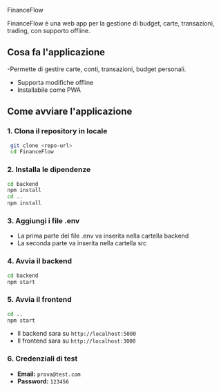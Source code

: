 FinanceFlow

FinanceFlow è una web app per la gestione di budget, carte, transazioni, trading, con supporto offline.

## Cosa fa l'applicazione
-Permette di gestire carte, conti, transazioni, budget personali.
- Supporta modifiche offline
- Installabile come PWA

## Come avviare l'applicazione

### 1. Clona il repository in locale
```bash
 git clone <repo-url>
 cd FinanceFlow
```

### 2. Installa le dipendenze
```bash
cd backend
npm install
cd ..
npm install
```

### 3. Aggiungi i file .env
- La prima parte del file .env va inserita nella cartella backend
- La seconda parte va inserita nella cartella src

### 4. Avvia il backend
```bash
cd backend
npm start
```

### 5. Avvia il frontend
```bash
cd ..
npm start
```


- Il backend sara su `http://localhost:5000`
- Il frontend sara su `http://localhost:3000`


### 6. Credenziali di test
- **Email:** `prova@test.com`
- **Password:** `123456`


